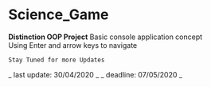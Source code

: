 # Science_Game
**Distinction OOP Project**
Basic console application concept\
Using Enter and arrow keys to navigate
```
Stay Tuned for more Updates
```
_ last update: 30/04/2020 _
_ deadline: 07/05/2020 _
